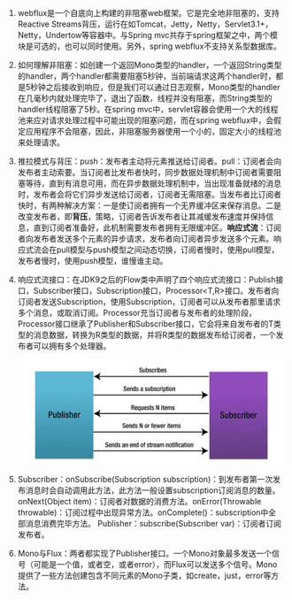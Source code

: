 1. webflux是一个自底向上构建的非阻塞web框架。它是完全地非阻塞的，支持Reactive Streams背压，运行在如Tomcat，Jetty，Netty，Servlet3.1+，Netty，Undertow等容器中。与Spring mvc共存于spring框架之中，两个模块是可选的，也可以同时使用。另外，spring webflux不支持关系型数据库。

2. 如何理解非阻塞：如创建一个返回Mono<String>类型的handler，一个返回String类型的handler，两个handler都需要阻塞5秒钟，当前端请求这两个handler时，都是5秒钟之后接收到响应，但是我们可以通过日志观察，Mono类型的handler在几毫秒内就处理完毕了，退出了函数，线程并没有阻塞，而String类型的handler线程阻塞了5秒。在spring mvc中，servlet容器会使用一个大的线程池来应对请求处理过程中可能出现的阻塞问题，而在spring webflux中，会假定应用程序不会阻塞，因此，非阻塞服务器使用一个小的，固定大小的线程池来处理请求。

3. 推拉模式与背压：push：发布者主动将元素推送给订阅者。pull：订阅者会向发布者主动索要。当订阅者比发布者快时，同步数据处理机制中订阅者需要阻塞等待，直到有消息可用，而在异步数据处理机制中，当出现准备就绪的消息时，发布者会将它们异步发送给订阅者，订阅者无需阻塞。当发布者比订阅者快时，有两种解决方案：一是使订阅者拥有一个无界缓冲区来保存消息。二是改变发布者，即**背压**，策略，订阅者告诉发布者让其减缓发布速度并保持信息，直到订阅者准备好，此机制需要发布者拥有无限缓冲区。**响应式流**：订阅者向发布者发送多个元素的异步请求，发布者向订阅者异步发送多个元素。响应式流会在pull模型与push模型之间动态切换，订阅者慢时，使用pull模型，发布者慢时，使用push模型，谁慢谁主动。

4. 响应式流接口：在JDK9之后的Flow类中声明了四个响应式流接口：Publish<T>接口，Subscriber<T>接口，Subscription接口，Processor<T,R>接口。发布者向订阅者发送Subscription，使用Subscription，订阅者可以从发布者那里请求多个消息，或取消订阅。Processor充当订阅者与发布者的处理阶段，Processor接口继承了Publisher和Subscriber接口，它会将来自发布者的T类型的消息数据，转换为R类型的数据，并将R类型的数据发布给订阅者，一个发布者可以拥有多个处理器。

   ![image-20210225141625882](图片/image-20210225141625882.png)

5. Subscriber：onSubscribe(Subscription subscription)：到发布者第一次发布消息时会自动调用此方法，此方法一般设置subscription订阅消息的数量。onNext(Object item)：订阅者对数据的消费方法。onError(Throwable throwable)：订阅过程中出现异常方法。onComplete()：subscription中全部消息消费完毕方法。  Publisher：subscribe(Subscriber var)：订阅者订阅发布者。

6. Mono与Flux：两者都实现了Publisher接口。一个Mono对象最多发送一个信号（可能是一个值，或者空，或者error），而Flux可以发送多个信号。Mono提供了一些方法创建包含不同元素的Mono子类，如create，just，error等方法。























